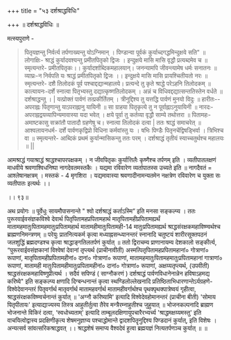 +++
title = "५३ दर्शश्राद्धविधिः"

+++
॥ दर्शश्राद्धविधिः ॥

मत्स्यपुराणे -

> पितृयज्ञन्तु निर्वर्त्य तर्पणाख्यन्तु योऽग्निमान् । पिण्डान्वा पूर्वकं कुर्याच्दगद्धमिन्दुक्षये सति" ॥ लोगाक्षिः- श्राद्धं कुर्यादवश्यन्तु प्रमीतपितृको द्विजः । इन्दुक्षये मासि मासि वृद्धौ प्रत्यब्दमेव च ॥ स्मृत्यन्तरे- प्रमीतपितृकः।। कुर्यादर्शाब्दिकमहालयान्। जनन्यामपि जीवन्त्यामेष धर्मः सनातनः ॥ व्याघ्रः-न निर्वपति यः श्राद्धं प्रमीतपितृको द्विजः ।। इन्दुक्षये मासि मासि प्रायश्चितीयतो नरः ॥ स्मृत्यन्तरे- दशै तिलोदकं पूर्व पश्चाद्दद्यान्महालये। प्रत्यन्दे तु कृते श्राद्धे परेऽहनि तिलोदकम् ॥ कात्यायनः-दर्शे स्नात्वा पितृभ्यस्तु दद्यात्कृष्णतिलोदकम् । अन्नं च विधिवद्दद्यात्सन्ततिस्तेन वर्धते ॥ दर्शश्राद्धन्तु । | यत्प्रोक्तं पार्वणं तत्प्रकीर्तितम् । त्रीनुद्दिश्य तु यत्तद्धि पार्वणं मुनयो विदुः ॥ हारीतः-- अपराह्नः पितृणान्तु याऽपराह्नानु यायिनी ॥ सा ग्राहया पितृकृत्ये तु न पूर्वाह्नाऽनुयायिनी ॥ नारदः- अपराह्नद्वयव्यापिन्यमावास्या यदा भवेत् । क्षये पूर्वा तु कर्तव्या वृद्धौ साम्ये तथोत्तरा ॥ पितामहः- अमाष्टकासु सक्रांतौ पातादौ ग्रहणेषु च। स्नात्वा तिलोदकं दत्वा | ततः श्राद्धं समाचरेत् ॥ आश्वलायनधर्म- दर्शे पार्वणकृद्विप्रो विधिना कर्मवांस्तु यः । षभिः पिण्डैः पितृनचेंद्विषड्भिर्वा । त्रिभिश्च वा ॥ स्मृत्यन्तरे- आब्दिकं प्रथमं कुर्यान्मासिकन्तु ततः परम् । दर्शश्राद्धं तृतीयं स्याच्चतुर्थश्च महालयः ॥ ||

आमश्राद्धं गयाश्राद्धं श्राद्धश्चापरपक्षकम् । न जीवपितृकः कुर्यात्तिलैः कृष्णैश्च तर्पणम् इति । व्यतीपातलक्षणं माधवीये श्रवणाश्विधनिष्पा नागदेवतमस्तकैः । यद्यमा रविवारेण व्यर्तापातस्स उच्यते इति ॥ नागदैवतं = आश्लेषानक्षत्रम् । मस्तकं - 4 मृगशिरा । यद्यमावास्या श्रवणादीनामन्यतमेन नक्षत्रेण रविवारेण च युक्ता सः व्यतीपातः इत्यर्थः ।।

।। ९३॥

अथ प्रयोगः ॥ पूर्वेधुः सायमौपासनान्ते " श्वो दर्शश्राद्धं कर्ताऽस्मि” इति मनसा सङ्कल्प्य । ततः पुरूरवाईवसंज्ञकविश्वे देवार्थ पितृपितामहप्रपितामहार्थ मातृपितामहीप्रपितामह्यर्थं मातामहमातुःपितामहमातुःप्रपितामहार्थ मातामहीमातुःपितामही-14 मातुःप्रपितामह्यर्थ श्राद्धसंरक्षकमहाविष्ण्वर्थश्च ब्राह्मणनिमन्त्रणम् ॥ परेयुः प्रातनित्यकर्म कृत्वा मध्याह्नसन्ध्यानन्तरं स्नानादि चतुष्टयं शारीरसूक्तपठनं जलशुद्धिं ब्रह्मदण्डश्च कृत्वा श्राद्धाङ्गतिलतर्पणं कुर्यात् ॥ ततो द्विराचम्य प्राणानायम्य देशकालो सङ्कीर्त्य, “पुरूरवाईवसंज्ञकानां विश्वेषां देवानां तृप्त्यर्थ (प्राचीनावीती) अस्मत्पितृपितामहप्रपितामहानां० गोत्राणां० रूपाणां, मातृपितामहीप्रपितामहीनां० दानां० गोत्राणां० रूपाणां, मातामहमातुःपितामहमातुःप्रपितामहानां गात्राणां० रूपाणां, मातामही मातुःपितामहीमातुःप्रपितामहीनां० दानां० गोत्राणां० रूपाणां, अक्षय्यतृप्त्यर्थ, (उपवीती) श्राद्धसंरक्षकमहाविष्णुप्रीत्यर्थ । सदैवं सपिण्डं ( साग्नौकरणं ) दर्शश्राद्धं पार्वणविधानेनान्नेन हविषाऽहमद्य करिष्ये" इति सङ्कल्प्य क्षणादि दिग्बन्धनान्तं कृत्वा स्थण्डिलोल्लेखनादि प्रतिष्ठिताभिधारणान्तेऽर्यग्रहणे-विश्वेदेवानन्तरं पितृवर्गार्थ मातृवर्गार्थ मातामहवर्गार्थ मातामहीवर्गार्थश्च पृथक्पृथक्पात्रेष्वयं गृहीत्वा, श्राद्धसंरक्षकविष्ण्वर्चनान्तं कुर्यात् ॥ 'अग्नौ करिष्यामि' इत्यादि विश्वेदेवहोमानन्तरं (प्राचीना बीती) 'सोमाय पितृपीतायः' इत्याद्याज्यस्य तिस्त्र आहुतीर्तुत्वा तैरेव मन्त्रैरम्नाहुतीश्च जुहुयात् ॥ भोजनकल्पनादि ब्राह्मण भोजनान्ते विकिरं दत्वा, ‘स्वधोच्यताम्' इत्यादि ताम्बूलदक्षिणायुपचारैरभ्यर्च्य 'श्राद्धमक्षय्यमस्तु' इति वाचयित्वोद्वास्य प्रदक्षिणीकृत्य शेषमनुज्ञाप्य पश्चाद्धोमान्ते द्वादशपितॄनुद्दिश्य पिण्डदानं कुर्यात्, इति विशेषः । अन्यत्सर्व सांवत्सरिकश्राद्धवत् ।। श्राद्धशेषं समाप्य वैश्वदेवं हुत्वा ब्रह्मयज्ञं नित्यतर्पणञ्च कुर्यात् ॥ ॥
